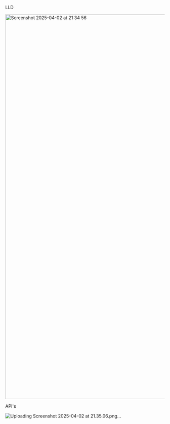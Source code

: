 LLD

<img width="1218" alt="Screenshot 2025-04-02 at 21 34 56" src="https://github.com/user-attachments/assets/3939a138-717b-4a49-aa31-fb48132abf51" />

API's

![Uploading Screenshot 2025-04-02 at 21.35.06.png…]()
